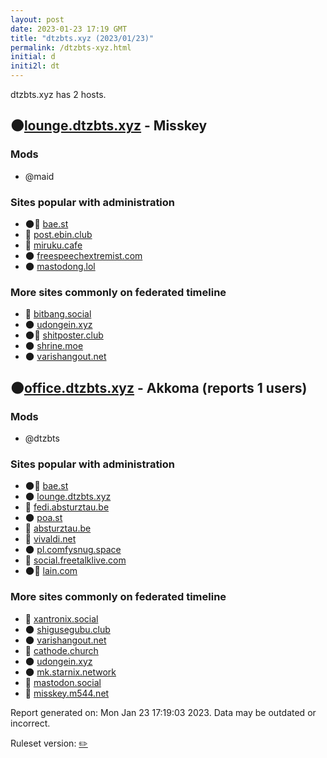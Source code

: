 ```yaml
---
layout: post
date: 2023-01-23 17:19 GMT
title: "dtzbts.xyz (2023/01/23)"
permalink: /dtzbts-xyz.html
initial: d
initi2l: dt
---
```


dtzbts.xyz has 2 hosts.

## 🌑[lounge.dtzbts.xyz](https://lounge.dtzbts.xyz) - Misskey

### Mods
 * @maid

### Sites popular with administration

* 🌑🧸 [bae.st](/bae-st.html)
* 🐘 [post.ebin.club](/post-ebin-club.html)
* 🐘 [miruku.cafe](/miruku-cafe.html)
* 🌑 [freespeechextremist.com](/freespeechextremist-com.html)
* 🌑 [mastodong.lol](/mastodong-lol.html)

### More sites commonly on federated timeline

* 🐘 [bitbang.social](/bitbang-social.html)
* 🌑 [udongein.xyz](/udongein-xyz.html)
* 🌑🧸 [shitposter.club](/shitposter-club.html)
* 🌑 [shrine.moe](/shrine-moe.html)
* 🌑 [varishangout.net](/varishangout-net.html)

## 🌑[office.dtzbts.xyz](https://office.dtzbts.xyz) - Akkoma (reports 1 users)

### Mods
 * @dtzbts

### Sites popular with administration

* 🌑🧸 [bae.st](/bae-st.html)
* 🌑 [lounge.dtzbts.xyz](/lounge-dtzbts-xyz.html)
* 🐘 [fedi.absturztau.be](/fedi-absturztau-be.html)
* 🌑 [poa.st](/poa-st.html)
* 🐘 [absturztau.be](/absturztau-be.html)
* 🐘 [vivaldi.net](/vivaldi-net.html)
* 🌑 [pl.comfysnug.space](/pl-comfysnug-space.html)
* 🐘 [social.freetalklive.com](/social-freetalklive-com.html)
* 🌑🧸 [lain.com](/lain-com.html)

### More sites commonly on federated timeline

* 🐘 [xantronix.social](/xantronix-social.html)
* 🌑 [shigusegubu.club](/shigusegubu-club.html)
* 🌑 [varishangout.net](/varishangout-net.html)
* 🐘 [cathode.church](/cathode-church.html)
* 🌑 [udongein.xyz](/udongein-xyz.html)
* 🌑 [mk.starnix.network](/mk-starnix-network.html)
* 🐘 [mastodon.social](/mastodon-social.html)
* 🐘 [misskey.m544.net](/misskey-m544-net.html)

Report generated on: Mon Jan 23 17:19:03 2023. Data may be outdated or incorrect.

Ruleset version: [✏️](/version-pencil)

